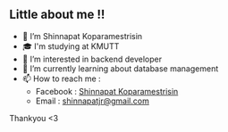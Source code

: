 ## Little about me !!
- 👋 I’m Shinnapat Koparamestrisin
- 🎓 I'm studying at KMUTT
- 👀 I’m interested in backend developer
- 🌱 I’m currently learning about database management
- 📫 How to reach me :
  - Facebook : [Shinnapat Koparamestrisin](https://www.facebook.com/ShinnapatPP)
  - Email : shinnapatjr@gmail.com

Thankyou <3

<!---
PPHamster/PPHamster is a ✨ special ✨ repository because its `README.md` (this file) appears on your GitHub profile.
You can click the Preview link to take a look at your changes.
--->
